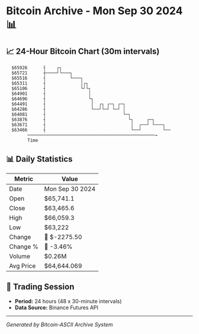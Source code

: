 # Bitcoin Archive - Mon Sep 30 2024 📊

## 📈 24-Hour Bitcoin Chart (30m intervals)

```
  $65926      ┤    ┌┐                                          
  $65721      ┼────┘└───┐                                      
  $65516      ┤         └───┐                                  
  $65311      ┤             │┌┐                                
  $65106      ┤             └┘└┐                               
  $64901      ┤                │                               
  $64696      ┤                └┐                              
  $64491      ┤                 │  ┌┐ ┌─┐ ┌─┐                  
  $64286      ┤                 └──┘└─┘ └─┘ │                  
  $64081      ┤                             └─┐                
  $63876      ┤                               └┐     ┌─┐       
  $63671      ┤                                │  ┌──┘ └───┐   
  $63466      ┤                                └──┘        └── 
        ────────────────────────────────────────────────→
        Time
```

## 📊 Daily Statistics

| Metric | Value |
|--------|-------|
| Date | Mon Sep 30 2024 |
| Open | $65,741.1 |
| Close | $63,465.6 |
| High | $66,059.3 |
| Low | $63,222 |
| Change | 🔴 $-2275.50 |
| Change % | 🔴 -3.46% |
| Volume | $0.26M |
| Avg Price | $64,644.069 |

## 📅 Trading Session

- **Period:** 24 hours (48 x 30-minute intervals)
- **Data Source:** Binance Futures API

---
*Generated by Bitcoin-ASCII Archive System*
